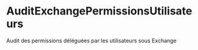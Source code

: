 # AuditExchangePermissionsUtilisateurs
Audit des permissions déléguées par les utilisateurs sous Exchange
